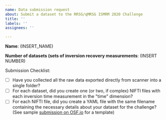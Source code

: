 ```yaml
---
name: Data submission request
about: Submit a dataset to the RRSG/qMRSG ISMRM 2020 Challenge
title: ''
labels: ''
assignees: ''

---
```


**Name**: (INSERT_NAME)

**Number of datasets (sets of inversion recovery measurements**: (INSERT NUMBER)

Submission Checklist:

* [ ] Have you collected all the raw data exported directly from scanner into a single folder?
* [ ] For each dataset, did you create one (or two, if complex) NIFTI files with each inversion time measurement in the "time" dimension?
* [ ] For each NIFTI file, did you create a YAML file with the same filename containing the necessary details about your dataset for the challenge? (See sample [submission on OSF.io](https://osf.io/9j3pa/) for a template)
